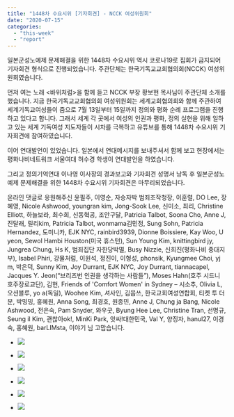 ```yaml
---
title: "1448차 수요시위 [기자회견] - NCCK 여성위원회"
date: "2020-07-15"
categories: 
  - "this-week"
  - "report"
---
```


일본군성노예제 문제해결을 위한 1448차 수요시위 역시 코로나19로 집회가 금지되어 기자회견 형식으로 진행되었습니다. 주관단체는 한국기독교교회협의회(NCCK) 여성위원회였습니다.

먼저 여는 노래 <바위처럼>을 함께 듣고 NCCK 부장 황보현 목사님이 주관단체 소개를 했습니다. 지금 한국기독교교회협의회 여성위원회는 세계교회협의회와 함께 주관하여 세계기독교여성들이 줌으로 7월 13일부터 15일까지 정의와 평화 순례 프로그램을 진행하고 있다고 합니다. 그래서 세계 각 곳에서 여성의 인권과 평화, 정의 실현을 위해 일하고 있는 세계 기독여성 지도자들이 시차를 극복하고 유튜브를 통해 1448차 수요시위 기자회견에 참여하였습니다.

이어 연대발언이 있었습니다. 일본에서 연대메시지를 보내주셔서 함께 보고 현장에서는 평화나비네트워크 서울여대 허수경 학생이 연대발언을 하였습니다.

그리고 정의기억연대 이나영 이사장의 경과보고와 기자회견 성명서 낭독 후 일본군성노예제 문제해결을 위한 1448차 수요시위 기자회견은 마무리되었습니다.

온라인 댓글로 응원해주신 윤필주, 이영순, 자승자박 범죄조작청장, 이훈렬, DO Lee, 장혜영, Nicole Ashwood, youngran kim, Jong-Sook Lee, 신미소, 최리, Christine Elliott, 하늘보라, 최수희, 신동혁공, 조안구달, Patricia Talbot, Soona Cho, Anne J, 진달래, 릴리kim, Patricia Talbot, wonmama김민정, Sung Sohn, Patricia Hernandez, 도미니카, EJK NYC, rainbird3939, Dionne Boissiere, Kay Woo, U yeon, Sewol Hambi Houston(미국 휴스턴), Sun Young Kim, knittingbird jy, Jungrea Chung, Hs K, 범죄집단 자한당박멸, Busy Nizzie, 신희진(평화나비 중대지부), Isabel Phiri, 강물처럼, 이원석, 정진이, 이형성, phonsik, Kyungmee Choi, yj m, 박은덕, Sunny Kim, Joy Durrant, EJK NYC, Joy Durrant, tiannacapel, Jacques Y. Jeon(​“브리즈번 인권을 생각하는 사람들”), Moses Hahn(호주 시드니 호주장로교단), 김현, Friends of 'Comfort Women' in Sydney – 시소추, Olivia L, 오션블루, yo a(독일), Woohee Kim, 셔사인, 김웁쓰, 한국교회여성연합회, 티켓 투 더 문, 박밍밍, 홍혜원, Anna Song, 최경호, 원종민, Anne J, Chung ja Bang, Nicole Ashwood, 전은숙, Pam Snyder, 와우굿, Byung Hee Lee, Christine Tran, 선명규, Seung il Kim, 괜찮아ok!, MinKi Park, 앗싸!대한민국, Val Y, 양징자, hanul27, 이경숙, 홍혜원, barLIMsta, 이야기 님 고맙습니다.

- ![](http://womenandwar.net/kr/wp-content/uploads/2020/07/크기변환IMGP8324.jpg)
    
- ![](http://womenandwar.net/kr/wp-content/uploads/2020/07/크기변환IMGP8326.jpg)
    
- ![](http://womenandwar.net/kr/wp-content/uploads/2020/07/크기변환IMGP8329.jpg)
    
- ![](http://womenandwar.net/kr/wp-content/uploads/2020/07/크기변환IMGP8339.jpg)
    
- ![](http://womenandwar.net/kr/wp-content/uploads/2020/07/크기변환IMGP8346.jpg)
    
- ![](http://womenandwar.net/kr/wp-content/uploads/2020/07/크기변환IMGP8359.jpg)
